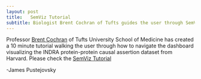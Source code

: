```yaml
---
layout: post
title:   SemViz Tutorial
subtitle: Biologist Brent Cochran of Tufts guides the user through SemViz in a new Tutorial 
---
```

Professor [Brent Cochran](https://www.cochranlab.org) of Tufts University School of Medicine has created a 10 minute tutorial walking the user through how to navigate the dashboard visualizing the INDRA protein-protein causal assertion dataset from Harvard. Please check the [SemViz Tutorial](http://www.voxicon.net/wp-content/uploads/2020/06/semviz.mp4)

-James Pustejovsky


